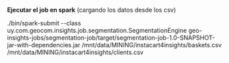 **Ejecutar el job en spark** (cargando los datos desde los csv)


./bin/spark-submit --class uy.com.geocom.insights.job.segmentation.SegmentationEngine 
geo-insights-jobs/segmentation-job/target/segmentation-job-1.0-SNAPSHOT-jar-with-dependencies.jar 
/mnt/data/MINING/instacart4insights/baskets.csv 
/mnt/data/MINING/instacart4insights/clients.csv 

